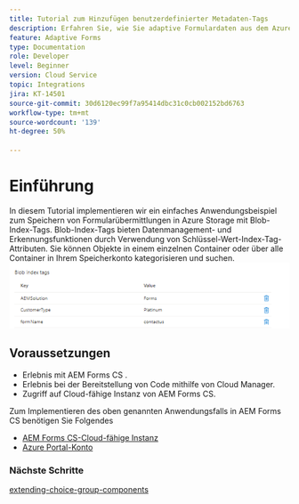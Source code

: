 ```yaml
---
title: Tutorial zum Hinzufügen benutzerdefinierter Metadaten-Tags
description: Erfahren Sie, wie Sie adaptive Formulardaten aus dem Azure Storage-Konto speichern und abrufen.
feature: Adaptive Forms
type: Documentation
role: Developer
level: Beginner
version: Cloud Service
topic: Integrations
jira: KT-14501
source-git-commit: 30d6120ec99f7a95414dbc31c0cb002152bd6763
workflow-type: tm+mt
source-wordcount: '139'
ht-degree: 50%

---
```


# Einführung

In diesem Tutorial implementieren wir ein einfaches Anwendungsbeispiel zum Speichern von Formularübermittlungen in Azure Storage mit Blob-Index-Tags. Blob-Index-Tags bieten Datenmanagement- und Erkennungsfunktionen durch Verwendung von Schlüssel-Wert-Index-Tag-Attributen. Sie können Objekte in einem einzelnen Container oder über alle Container in Ihrem Speicherkonto kategorisieren und suchen.
![blob-index-tags](assets/blob-with-index-tags.png)

## Voraussetzungen

* Erlebnis mit AEM Forms CS .
* Erlebnis bei der Bereitstellung von Code mithilfe von Cloud Manager.
* Zugriff auf Cloud-fähige Instanz von AEM Forms CS.

Zum Implementieren des oben genannten Anwendungsfalls in AEM Forms CS benötigen Sie Folgendes

* [AEM Forms CS-Cloud-fähige Instanz](https://experienceleague.adobe.com/docs/experience-manager-learn/cloud-service/forms/developing-for-cloud-service/intellij-and-aem-sync.html?lang=de#set-up-aem-author-instance)
* [Azure Portal-Konto](https://portal.azure.com/)


### Nächste Schritte

[extending-choice-group-components](./extend-choice-group-components.md)
